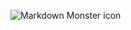 <img src="[https://i.redd.it/tbb212o1t2mb1.jpg]"
     alt="Markdown Monster icon"
     style="float: left; margin-right: 10px;" />
